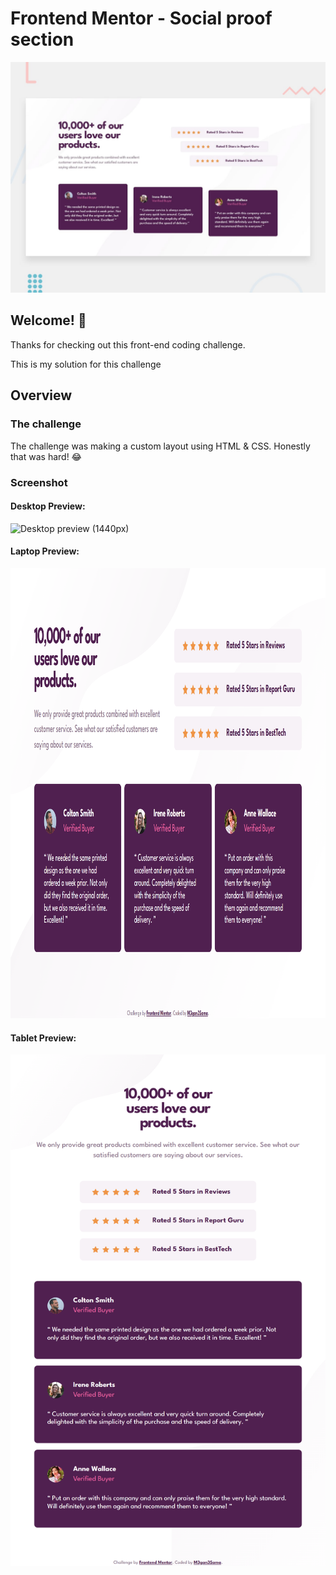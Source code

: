 # Frontend Mentor - Social proof section

![Design preview for the Social proof section coding challenge](./design/desktop-preview.jpg)

## Welcome! 👋

Thanks for checking out this front-end coding challenge.

This is my solution for this challenge

## Overview

### The challenge

The challenge was making a custom layout using HTML & CSS.
Honestly that was hard! 😂

### Screenshot
#### Desktop Preview:

![Desktop preview (1440px)](./design/Desktop-previw-1440.png)
#### Laptop Preview:

<p align="center" width="100%">
  <img src="./design/Laptop-preview-1024.png" width=1024 height=720>
</p>

#### Tablet Preview:

<p align="center" width="100%">
  <img src="./design/Tablet-preview-768.png" width=768 >
</p>
